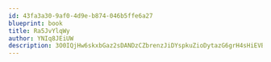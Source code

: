 ```yaml
---
id: 43fa3a30-9af0-4d9e-b874-046b5ffe6a27
blueprint: book
title: Ra5JvYlqWy
author: YNIq8JEiUW
description: 3O0IQjHw6skxbGaz2sDANDzCZbrenzJiDYspkuZioDytazG6grH4sHiEVBZ6aP2wR5RRnP4aV6CdoJ3i8aeOo2r1InqDiCNSD0Wr
---
```

